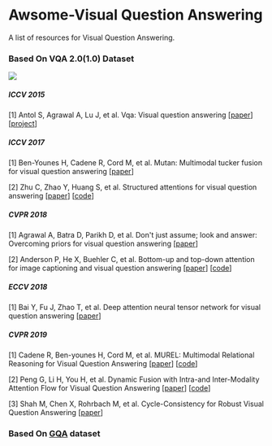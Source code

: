 # Awsome-Visual Question Answering

A list of resources for Visual Question Answering.

### Based On VQA 2.0(1.0) Dataset

![](https://visualqa.org/static/img/challenge.png)

##### ICCV 2015

[1] Antol S, Agrawal A, Lu J, et al. Vqa: Visual question answering [[paper](http://openaccess.thecvf.com/content_iccv_2015/html/Antol_VQA_Visual_Question_ICCV_2015_paper.html)] [[project](https://visualqa.org/)] 



##### ICCV 2017

[1] Ben-Younes H, Cadene R, Cord M, et al. Mutan: Multimodal tucker fusion for visual question answering [[paper](http://openaccess.thecvf.com/content_iccv_2017/html/Ben-younes_MUTAN_Multimodal_Tucker_ICCV_2017_paper.html)]

[2] Zhu C, Zhao Y, Huang S, et al. Structured attentions for visual question answering [[paper](http://openaccess.thecvf.com/content_iccv_2017/html/Zhu_Structured_Attentions_for_ICCV_2017_paper.html)] [[code](https://github.com/shtechair/vqa-sva)]

##### CVPR 2018

[1] Agrawal A, Batra D, Parikh D, et al. Don't just assume; look and answer: Overcoming priors for visual question answering [[paper](http://openaccess.thecvf.com/content_cvpr_2018/papers/Agrawal_Dont_Just_Assume_CVPR_2018_paper.pdf)]

[2] Anderson P, He X, Buehler C, et al. Bottom-up and top-down attention for image captioning and visual question answering [[paper](http://openaccess.thecvf.com/content_cvpr_2018/html/Anderson_Bottom-Up_and_Top-Down_CVPR_2018_paper.html)] [[code](https://github.com/peteanderson80/bottom-up-attention)]

##### ECCV 2018

[1] Bai Y, Fu J, Zhao T, et al. Deep attention neural tensor network for visual question answering [[paper](http://openaccess.thecvf.com/content_ECCV_2018/html/Yalong_Bai_Deep_Attention_Neural_ECCV_2018_paper.html)]

##### CVPR 2019

[1] Cadene R, Ben-younes H, Cord M, et al. MUREL: Multimodal Relational Reasoning for Visual Question Answering [[paper](https://arxiv.org/abs/1902.09487)] [[code](https://github.com/Cadene/murel.bootstrap.pytorch)]

[2] Peng G, Li H, You H, et al. Dynamic Fusion with Intra-and Inter-Modality Attention Flow for Visual Question Answering [[paper](https://arxiv.org/abs/1812.05252)] [[code](https://github.com/KaihuaTang/VQA2.0-Recent-Approachs-2018.pytorch)]

[3] Shah M, Chen X, Rohrbach M, et al. Cycle-Consistency for Robust Visual Question Answering [[paper](https://arxiv.org/pdf/1902.05660.pdf)]



### Based On [GQA](https://cs.stanford.edu/people/dorarad/gqa/index.html) dataset



